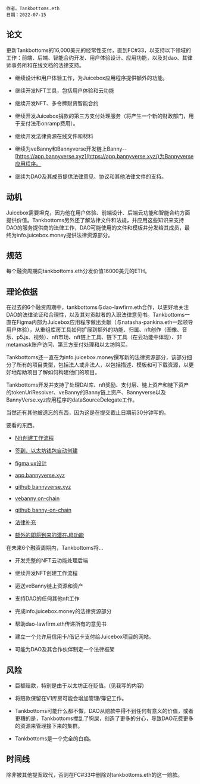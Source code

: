 
 
```纯文本
作者。Tankbottoms.eth
日期：2022-07-15

```

## 论文

更新Tankbottoms的16,000美元的经常性支付，直到FC#33，以支持以下领域的工作：前端、后端、智能合约开发、用户体验设计、应用功能，以及对dao、其律师事务所和在线文档的法律支持。

- 继续设计和用户体验工作，为Juicebox应用程序提供额外的功能。

- 继续开发NFT工具，包括用户体验和云功能

- 继续开发NFT、多令牌财资智能合约

- 继续开发Juicebox捐款的第三方支付处理服务（将产生一个新的财政部门，用于支付法币onramp费用）。

- 继续开发法律资源在线文件和材料

- 继续为veBanny和Bannyverse开发链上Banny--[https://app.bannyverse.xyz](https://app.bannyverse.xyz/)为Bannyverse应用程序。

- 继续为DAO及其成员提供法律意见、协议和其他法律文件的支持。

## 动机

Juicebox需要坦克，因为他在用户体验、前端设计、后端云功能和智能合约方面提供价值。Tankbottoms另外还了解法律文件和法规，并应用这些知识来支持DAO的服务提供商的法律工作，DAO可能使用的文件和模板并分发给其成员，最终为info.juicebox.money提供法律资源部分。

## 规范

每个融资周期向tankbottoms.eth分发价值16000美元的ETH。

## 理论依据

在过去的6个融资周期中，tankbottoms与dao-lawfirm.eth合作，以更好地关注DAO的法律论证和合理性，以及其对贡献者的入职法律意见书。Tankbottoms一直在Figma内部为Juicebox应用程序做出贡献（与natasha-pankina.eth一起领导用户体验），从重组库房工具如何扩展到额外的功能、归属、nft创作（图像、音乐、p5.js、视频）、nft市场、nft链上工具、链下工具（在云功能中体现）、非metamask账户访问、第三方支付处理和以太坊购买。

Tankbottoms还一直在为info.juicebox.money撰写新的法律资源部分，该部分细分了所有的项目类型，包括法人或非法人，以包括描述、模板和可下载资源，以更好地帮助项目了解如何构建他们的项目。

Tankbottoms开发并支持了处理DAI库、nft奖励、支付层、链上资产和链下资产的tokenUriResolver、veBanny的Banny链上资产、Bannyverse以及BannyVerse.xyz应用程序的dataSourceDelegate工作。

当然还有其他被遗忘的东西，因为这是在提交截止日期前30分钟写的。

要看的东西。

- [Nft创建工作流程](https://bleeding-edge.juicebox.wtf/minter)

- [签到、以太坊钱包自动创建](https://identity-6f036.web.app/)

- [figma ux设计](https://bit.ly/3OZjKB4)

- [app.bannyverse.xyz](https://app.bannyverse.xyz/)

- [github bannyverse.xyz](https://github.com/tankbottoms/bannyverse-app)

- [vebanny on-chain](https://rinkeby.looksrare.org/collections/0x4c1d6F380419a5Dd599126e22dcf1638FE6d40b2)

- [github banny-on-chain](https://github.com/tankbottoms/vebanny-bannyverse-on-chain)

- [法律补充](https://github.com/jbx-protocol/juice-docs-v2/tree/feature/legal-supplement)

- [额外的即将到来的潜在JB功能](https://github.com/cptspacecadet/juice-contracts-v2/branches)

在未来6个融资周期内，Tankbottoms将...

- 开发完整的NFT云功能处理后端

- 继续开发NFT创建工作流程

- 运送veBanny链上资源和资产

- 支持DAO的任何其他nft工作

- 完成info.juicebox.money的法律资源部分

- 帮助dao-lawfirm.eth传递所有的意见书

- 建立一个允许用信用卡/借记卡支付给Juicebox项目的网站。

- 可能为DAO及其合作伙伴制定一个法律框架

## 风险

- 巨额赔款，特别是由于以太坊正在贬值。(见我写的内容)

- 将赔款保留在V1库房可能会增加管理/簿记工作。

- Tankbottoms可能什么都不做，DAO从赔款中得不到任何有意义的价值，或者更糟的是，Tankbottoms搅乱了狗屎，创造了更多的分心，导致DAO花费更多的资源来管理接下来的集群。

- Tankbottoms是一个完全的白痴。

## 时间线

除非被其他提案取代，否则在FC#33中删除对tankbottoms.eth的这一赔款。
